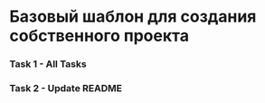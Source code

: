 # Базовый шаблон для создания собственного проекта

### Task 1 - All Tasks

### Task 2 - Update README
